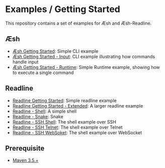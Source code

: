 # Examples / Getting Started

This repository contains a set of examples for Æsh and Æsh-Readline.

## Æsh

* [Æsh Getting Started](./aesh/getting-started): Simple CLI example
* [Æsh Getting Started - Input](.aesh/getting-started-input): CLI example illustrating how commands handle input
* [Æsh Getting Started - Runtime](.aesh/getting-started-runtime): Simple Runtime example, showing how to execute a single command

## Readline

* [Readline Getting Started](./readline/getting-started): Simple readline example
* [Readline Getting Started - Extended](./readline/getting-started-ext): A larger readline example
* [Readline - Shell](./readline/shell): A simple shell
* [Readline - Snake](./readline/snake): Snake
* [Readline - SSH Shell](./readline/shell-ssh): The shell example over SSH
* [Readline - SSH Telnet](./readline/shell-telnet): The shell example over Telnet
* [Readline - SSH WebSoket](./readline/shell-websocket): The shell example over WebSocket

## Prerequisite

* [Maven 3.5.+](https://maven.apache.org/install.html)
